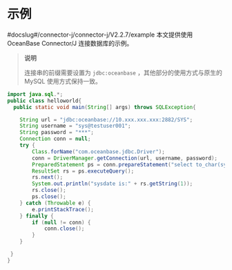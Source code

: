 # 示例 

#docslug#/connector-j/connector-j/V2.2.7/example
本文提供使用 OceanBase Connector/J 连接数据库的示例。

>**说明**
>
>连接串的前缀需要设置为 `jdbc:oceanbase` ，其他部分的使用方式与原生的 MySQL 使用方式保持一致。

```java
import java.sql.*;
public class helloworld{
  public static void main(String[] args) throws SQLException{

    String url = "jdbc:oceanbase://10.xxx.xxx.xxx:2882/SYS";
    String username = "sys@testuser001";
    String password = "***";    
    Connection conn = null;
    try {
        Class.forName("com.oceanbase.jdbc.Driver");
        conn = DriverManager.getConnection(url, username, password);
        PreparedStatement ps = conn.prepareStatement("select to_char(sysdate,'yyyy-MM-dd HH24:mi:ss') from dual;");
        ResultSet rs = ps.executeQuery();
        rs.next();
        System.out.println("sysdate is:" + rs.getString(1));
        rs.close();
        ps.close();
    } catch (Throwable e) {
        e.printStackTrace();
    } finally {
        if (null != conn) {
            conn.close();
        }
    }

 }
}
```



